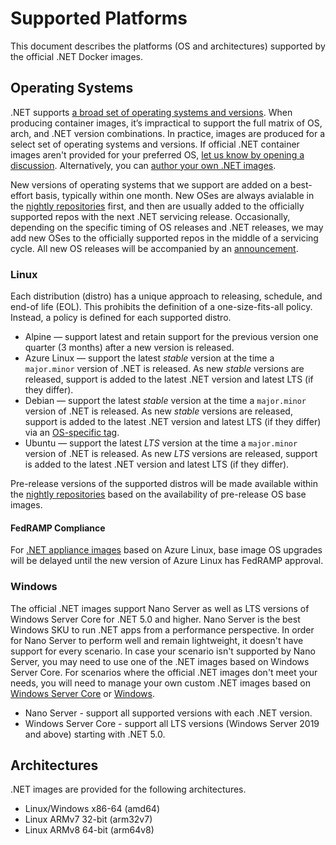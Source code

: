 # Supported Platforms

This document describes the platforms (OS and architectures) supported by the official .NET Docker images.

## Operating Systems

.NET supports [a broad set of operating systems and versions](https://github.com/dotnet/core/blob/master/os-lifecycle-policy.md). When producing container images, it’s impractical to support the full matrix of OS, arch, and .NET version combinations. In practice, images are produced for a select set of operating systems and versions. If official .NET container images aren't provided for your preferred OS, [let us know by opening a discussion](https://github.com/dotnet/dotnet-docker/discussions). Alternatively, you can [author your own .NET images](scenarios/installing-dotnet.md).

New versions of operating systems that we support are added on a best-effort basis, typically within one month.
New OSes are always avialable in the [nightly repositories](https://github.com/dotnet/dotnet-docker/blob/nightly/README.md) first, and then are usually added to the officially supported repos with the next .NET servicing release.
Occasionally, depending on the specific timing of OS releases and .NET releases, we may add new OSes to the officially supported repos in the middle of a servicing cycle.
All new OS releases will be accompanied by an [announcement](https://github.com/dotnet/dotnet-docker/discussions/categories/announcements).

### Linux

Each distribution (distro) has a unique approach to releasing, schedule, and end-of life (EOL). This prohibits the definition of a one-size-fits-all policy. Instead, a policy is defined for each supported distro.

- Alpine — support latest and retain support for the previous version one quarter (3 months) after a new version is released.
- Azure Linux — support the latest *stable* version at the time a `major.minor` version of .NET is released. As new *stable* versions are released, support is added to the latest .NET version and latest LTS (if they differ).
- Debian — support the latest *stable* version at the time a `major.minor` version of .NET is released. As new *stable* versions are released, support is added to the latest .NET version and latest LTS (if they differ) via an [OS-specific tag](supported-tags.md#os-tags-and-base-image-updates).
- Ubuntu — support the latest *LTS* version at the time a `major.minor` version of .NET is released. As new *LTS* versions are released, support is added to the latest .NET version and latest LTS (if they differ).

Pre-release versions of the supported distros will be made available within the [nightly repositories](https://github.com/dotnet/dotnet-docker/blob/nightly/README.md) based on the availability of pre-release OS base images.

#### FedRAMP Compliance

For [.NET appliance images](./supported-tags.md#net-appliance-images) based on Azure Linux, base image OS upgrades will be delayed until the new version of Azure Linux has FedRAMP approval.

### Windows

The official .NET images support Nano Server as well as LTS versions of Windows Server Core for .NET 5.0 and higher. Nano Server is the best Windows SKU to run .NET apps from a performance perspective. In order for Nano Server to perform well and remain lightweight, it doesn't have support for every scenario. In case your scenario isn't supported by Nano Server, you may need to use one of the .NET images based on Windows Server Core. For scenarios where the official .NET images don't meet your needs, you will need to manage your own custom .NET images based on [Windows Server Core](https://mcr.microsoft.com/en-us/product/windows/servercore/about) or [Windows](https://mcr.microsoft.com/en-us/product/windows/about).

- Nano Server - support all supported versions with each .NET version.
- Windows Server Core - support all LTS versions (Windows Server 2019 and above) starting with .NET 5.0.

## Architectures

.NET images are provided for the following architectures.

- Linux/Windows x86-64 (amd64)
- Linux ARMv7 32-bit (arm32v7)
- Linux ARMv8 64-bit (arm64v8)
